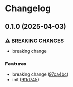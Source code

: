 # Changelog

## 0.1.0 (2025-04-03)


### ⚠ BREAKING CHANGES

* breaking change

### Features

* breaking change ([97ca4bc](https://github.com/bogaertg/release-please-bug-update-prs/commit/97ca4bc091edf76cf17b59d51b202fd85e845493))
* init ([911d745](https://github.com/bogaertg/release-please-bug-update-prs/commit/911d74511ba6474de7e82005390d0c2cb5c4494f))
